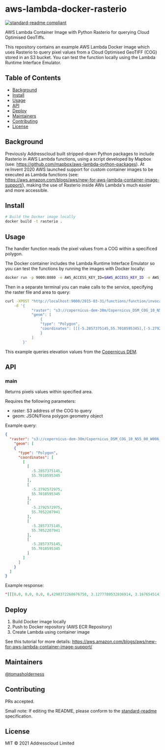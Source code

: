 # aws-lambda-docker-rasterio

[![standard-readme compliant](https://img.shields.io/badge/standard--readme-OK-green.svg?style=flat-square)](https://github.com/RichardLitt/standard-readme)

AWS Lambda Container Image with Python Rasterio for querying Cloud Optimised GeoTiffs.

This repository contains an example AWS Lambda Docker image which uses Rasterio to query pixel values from a Cloud Optimised GeoTIFF (COG) stored in an S3 bucket. You can test the function locally using the Lambda Runtime Interface Emulator.

## Table of Contents

- [Background](#background)
- [Install](#install)
- [Usage](#usage)
- [API](#api)
- [Deploy](#deploy)
- [Maintainers](#maintainers)
- [Contributing](#contributing)
- [License](#license)

## Background

Previously Addresscloud built stripped-down Python packages to include Rasterio in AWS Lambda functions, using a script developed by Mapbox (see: https://github.com/mapbox/aws-lambda-python-packages). At re:Invent 2020 AWS launched support for custom container images to be executed as Lambda functions (see: https://aws.amazon.com/blogs/aws/new-for-aws-lambda-container-image-support/), making the use of Rasterio inside AWs Lambda's much easier and more accessible.


## Install

```sh
# Build the Docker image locally
docker build -t rasterio .
```

## Usage

The handler function reads the pixel values from a COG within a specificed polygon.

The Docker container includes the Lambda Runtime Interface Emulator so you can test the functions by running the images with Docker locally:

```sh
docker run -p 9000:8080 -e AWS_ACCESS_KEY_ID=$AWS_ACCESS_KEY_ID -e AWS_SECRET_ACCESS_KEY=$AWS_SECRET_ACCESS_KEY rasterio:latest
```

Then in a separate terminal you can make calls to the service, specifying the raster file and area to query:

```sh
curl -XPOST "http://localhost:9000/2015-03-31/functions/function/invocations"\
    -d '{
            "raster": "s3://copernicus-dem-30m/Copernicus_DSM_COG_10_N55_00_W006_00_DEM/Copernicus_DSM_COG_10_N55_00_W006_00_DEM.tif",
            "geom": [
                {
                "type": "Polygon",
                "coordinates": [[[-5.2857375145,55.7018595345],[-5.2792572975,55.7018595345],[-5.2792572975,55.7052207941],[-5.2857375145,55.7052207941],[-5.2857375145,55.7018595345]]]
                }
            ]
        }'
```

This example queries elevation values from the [Copernicus DEM](https://registry.opendata.aws/copernicus-dem/).

## API

### main

Returns pixels values within specified area.

Requires the following parameters:

- raster: S3 address of the COG to query
- geom: JSON/Fiona polygon geometry object

Example query:

```json
{
  "raster": "s3://copernicus-dem-30m/Copernicus_DSM_COG_10_N55_00_W006_00_DEM/Copernicus_DSM_COG_10_N55_00_W006_00_DEM.tif",
    "geom": [
    {
      "type": "Polygon",
      "coordinates": [
        [
          [
            -5.2857375145,
            55.7018595345
          ],
          [
            -5.2792572975,
            55.7018595345
          ],
          [
            -5.2792572975,
            55.7052207941
          ],
          [
            -5.2857375145,
            55.7052207941
          ],
          [
            -5.2857375145,
            55.7018595345
          ]
        ]
      ]
    }
  ]
}

```

Example response:

```json
"[[[0.0, 0.0, 0.0, 0.4298372268676758, 3.1277780532836914, 3.167654514312744, 3.940603017807007, 8.856860160827637, 14.149166107177734, 19.369218826293945, 21.710126876831055, 28.996673583984375, 34.88554763793945, 41.25983428955078, 48.78239822387695, 56.83858108520508, 65.9479751586914], ...]]"
```

## Deploy

1. Build Docker image locally
2. Push to Docker repository (AWS ECR Repository)
3. Create Lambda using container image

See this tutorial for more details: https://aws.amazon.com/blogs/aws/new-for-aws-lambda-container-image-support/

## Maintainers

[@tomasholderness](https://github.com/tomasholderness)

## Contributing

PRs accepted.

Small note: If editing the README, please conform to the [standard-readme](https://github.com/RichardLitt/standard-readme) specification.

## License

MIT © 2021 Addresscloud Limited
